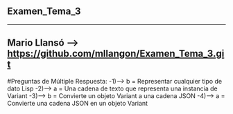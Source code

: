 ## Examen_Tema_3
-----------------------------------------------------------
Mario Llansó --> https://github.com/mllangon/Examen_Tema_3.git
-----------------------------------------------------------
#Preguntas de Múltiple Respuesta:
-1)--> b = Representar cualquier tipo de dato Lisp
-2)--> a = Una cadena de texto que representa una instancia de Variant
-3)--> b = Convierte un objeto Variant a una cadena JSON
-4)--> a =  Convierte una cadena JSON en un objeto Variant
